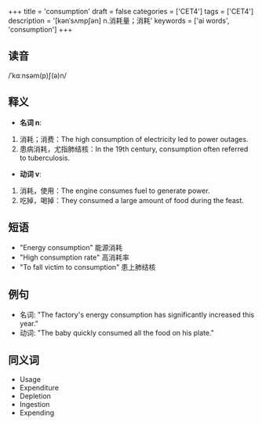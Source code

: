 +++
title = 'consumption'
draft = false
categories = ['CET4']
tags = ['CET4']
description = '[kənˈsʌmp∫ən] n.消耗量；消耗'
keywords = ['ai words', 'consumption']
+++

## 读音
/ˈkɑːnsəm(p)ʃ(ə)n/

## 释义
- **名词 n**:
1. 消耗；消费：The high consumption of electricity led to power outages.
2. 患病消耗，尤指肺结核：In the 19th century, consumption often referred to tuberculosis.

- **动词 v**:
1. 消耗，使用：The engine consumes fuel to generate power.
2. 吃掉，喝掉：They consumed a large amount of food during the feast.

## 短语
- "Energy consumption" 能源消耗
- "High consumption rate" 高消耗率
- "To fall victim to consumption" 患上肺结核

## 例句
- 名词: "The factory's energy consumption has significantly increased this year."
- 动词: "The baby quickly consumed all the food on his plate."

## 同义词
- Usage
- Expenditure
- Depletion
- Ingestion
- Expending

